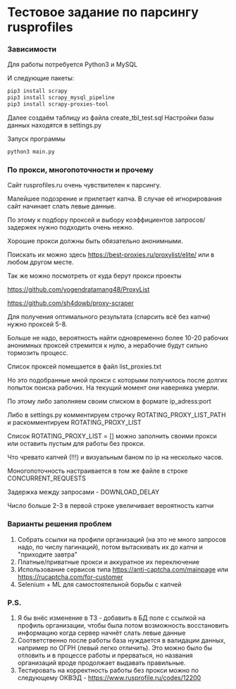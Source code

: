 # Тестовое задание по парсингу rusprofiles

### Зависимости

Для работы потребуется Python3 и MySQL

И следующие пакеты:

```sh
pip3 install scrapy
pip3 install scrapy_mysql_pipeline
pip3 install scrapy-proxies-tool
```

Далее создаём таблицу из файла create_tbl_test.sql
Настройки базы данных находятся в settings.py

Запуск программы
```sh
python3 main.py
```


### По прокси, многопоточности и прочему

Сайт rusprofiles.ru очень чувствителен к парсингу.

Малейшее подозрение и прилетает капча. В случае её игнорирования сайт начинает слать левые данные.

По этому к подбору проксей и выбору коэффициентов запросов/задержек нужно подходить очень нежно.

Хорошие прокси должны быть обязательно анонимными.

Поискать их можно здесь https://best-proxies.ru/proxylist/elite/ или в любом другом месте.

Так же можно посмотреть от куда берут прокси проекты

https://github.com/yogendratamang48/ProxyList

https://github.com/sh4dowb/proxy-scraper

Для получения оптимального результата (спарсить всё без капчи) нужно проксей 5-8.

Больше не надо, вероятность найти одновременно более 10-20 рабочих анонимных проксей стремится к нулю, а нерабочие будут сильно тормозить процесс.

Список проксей помещается в файл list_proxies.txt

Но это подобранные мной прокси с которыми получилось после долгих попыток поиска рабочих. На текущий момент они наверняка умерли.

По этому либо заполняем своим списком в формате ip_adress:port

Либо в settings.py комментируем строчку ROTATING_PROXY_LIST_PATH и раскомментируем ROTATING_PROXY_LIST

Список ROTATING_PROXY_LIST = [] можно заполнить своими прокси или оставить пустым для работы без прокси.

Что чревато капчей (!!!) и визуальным баном по ip на несколько часов.

Моногопоточность настраивается в том же файле в строке CONCURRENT_REQUESTS

Задержка между запросами - DOWNLOAD_DELAY

Число больше 2-3 в первой строке увеличивает вероятность капчи


### Варианты решения проблем

1. Собрать ссылки на профили организаций (на это не много запросов надо, по числу пагинаций), потом вытаскивать их до капчи и "приходите завтра"
2. Платные/приватные прокси и аккуратное их переключение
2. Использование сервисов типа https://anti-captcha.com/mainpage или https://rucaptcha.com/for-customer
3. Selenium + ML для самостоятельной борьбы с капчей


### P.S.

1. Я бы внёс изменение в ТЗ - добавить в БД поле с ссылкой на профиль организации, чтобы была потом возможность восстановить информацию когда сервер начнёт слать левые данные
2. Соответственно после работы база нуждается в валидации данных, например по ОГРН (левый легко отличить). Это можно было бы отловить и в процессе работы и прерваться, но названия организаций вроде продолжает выдавать правильные.
3. Тестировать на корректность работы без прокси можно по следующему ОКВЭД - https://www.rusprofile.ru/codes/12200
